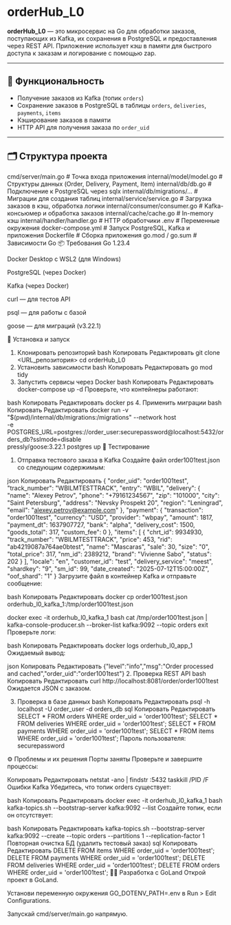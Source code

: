 # orderHub_L0

**orderHub_L0** — это микросервис на Go для обработки заказов, поступающих из Kafka, их сохранения в PostgreSQL и предоставления через REST API. Приложение использует кэш в памяти для быстрого доступа к заказам и логирование с помощью zap.

---

## 🔧 Функциональность

- Получение заказов из Kafka (топик `orders`)
- Сохранение заказов в PostgreSQL в таблицы `orders`, `deliveries`, `payments`, `items`
- Кэширование заказов в памяти
- HTTP API для получения заказа по `order_uid`

---

## 🗂 Структура проекта


cmd/server/main.go                # Точка входа приложения
internal/model/model.go           # Структуры данных (Order, Delivery, Payment, Item)
internal/db/db.go                 # Подключение к PostgreSQL через sqlx
internal/db/migrations/...        # Миграции для создания таблиц
internal/service/service.go       # Загрузка заказов в кэш, обработка логики
internal/consumer/consumer.go     # Kafka-консьюмер и обработка заказов
internal/cache/cache.go           # In-memory кэш
internal/handler/handler.go       # HTTP обработчики
.env                              # Переменные окружения
docker-compose.yml                # Запуск PostgreSQL, Kafka и приложения
Dockerfile                        # Сборка приложения
go.mod / go.sum                   # Зависимости Go
📦 Требования
Go 1.23.4

Docker Desktop с WSL2 (для Windows)

PostgreSQL (через Docker)

Kafka (через Docker)

curl — для тестов API

psql — для работы с базой

goose — для миграций (v3.22.1)

🚀 Установка и запуск
1. Клонировать репозиторий
bash
Копировать
Редактировать
git clone <URL_репозитория>
cd orderHub_L0
2. Установить зависимости
bash
Копировать
Редактировать
go mod tidy
3. Запустить сервисы через Docker
bash
Копировать
Редактировать
docker-compose up -d
Проверьте, что контейнеры работают:

bash
Копировать
Редактировать
docker ps
4. Применить миграции
bash
Копировать
Редактировать
docker run -v "$(pwd)/internal/db/migrations:/migrations" --network host \
  -e POSTGRES_URL=postgres://order_user:securepassword@localhost:5432/orders_db?sslmode=disable \
  pressly/goose:3.22.1 postgres up
🧪 Тестирование
1. Отправка тестового заказа в Kafka
Создайте файл order1001test.json со следующим содержимым:

json
Копировать
Редактировать
{
  "order_uid": "order1001test",
  "track_number": "WBILMTESTTRACK",
  "entry": "WBIL",
  "delivery": {
    "name": "Alexey Petrov",
    "phone": "+79161234567",
    "zip": "101000",
    "city": "Saint Petersburg",
    "address": "Nevsky Prospekt 20",
    "region": "Leningrad",
    "email": "alexey.petrov@example.com"
  },
  "payment": {
    "transaction": "order1001test",
    "currency": "USD",
    "provider": "wbpay",
    "amount": 1817,
    "payment_dt": 1637907727,
    "bank": "alpha",
    "delivery_cost": 1500,
    "goods_total": 317,
    "custom_fee": 0
  },
  "items": [
    {
      "chrt_id": 9934930,
      "track_number": "WBILMTESTTRACK",
      "price": 453,
      "rid": "ab4219087a764ae0btest",
      "name": "Mascaras",
      "sale": 30,
      "size": "0",
      "total_price": 317,
      "nm_id": 2389212,
      "brand": "Vivienne Sabo",
      "status": 202
    }
  ],
  "locale": "en",
  "customer_id": "test",
  "delivery_service": "meest",
  "shardkey": "9",
  "sm_id": 99,
  "date_created": "2025-07-12T15:00:00Z",
  "oof_shard": "1"
}
Загрузите файл в контейнер Kafka и отправьте сообщение:

bash
Копировать
Редактировать
docker cp order1001test.json orderhub_l0_kafka_1:/tmp/order1001test.json

docker exec -it orderhub_l0_kafka_1 bash
cat /tmp/order1001test.json | kafka-console-producer.sh --broker-list kafka:9092 --topic orders
exit
Проверьте логи:

bash
Копировать
Редактировать
docker logs orderhub_l0_app_1
Ожидаемый вывод:

json
Копировать
Редактировать
{"level":"info","msg":"Order processed and cached","order_uid":"order1001test"}
2. Проверка REST API
bash
Копировать
Редактировать
curl http://localhost:8081/order/order1001test
Ожидается JSON с заказом.

3. Проверка в базе данных
bash
Копировать
Редактировать
psql -h localhost -U order_user -d orders_db
sql
Копировать
Редактировать
SELECT * FROM orders WHERE order_uid = 'order1001test';
SELECT * FROM deliveries WHERE order_uid = 'order1001test';
SELECT * FROM payments WHERE order_uid = 'order1001test';
SELECT * FROM items WHERE order_uid = 'order1001test';
Пароль пользователя: securepassword

⚙️ Проблемы и их решения
Порты заняты
Проверьте и завершите процессы:


Копировать
Редактировать
netstat -ano | findstr :5432
taskkill /PID <PID> /F
Ошибки Kafka
Убедитесь, что топик orders существует:

bash
Копировать
Редактировать
docker exec -it orderhub_l0_kafka_1 bash
kafka-topics.sh --bootstrap-server kafka:9092 --list
Создайте топик, если он отсутствует:

bash
Копировать
Редактировать
kafka-topics.sh --bootstrap-server kafka:9092 --create --topic orders --partitions 1 --replication-factor 1
Повторная очистка БД (удалить тестовый заказ)
sql
Копировать
Редактировать
DELETE FROM items WHERE order_uid = 'order1001test';
DELETE FROM payments WHERE order_uid = 'order1001test';
DELETE FROM deliveries WHERE order_uid = 'order1001test';
DELETE FROM orders WHERE order_uid = 'order1001test';
🧑‍💻 Разработка с GoLand
Открой проект в GoLand.

Установи переменную окружения GO_DOTENV_PATH=.env в Run > Edit Configurations.

Запускай cmd/server/main.go напрямую.

